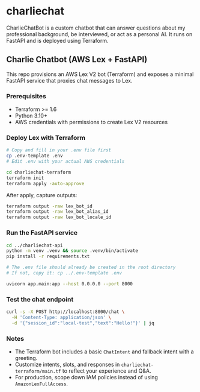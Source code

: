 # charliechat
CharlieChatBot is a custom chatbot that can answer questions about my professional background, be interviewed, or act as a personal AI. It runs on FastAPI and is deployed using Terraform.

## Charlie Chatbot (AWS Lex + FastAPI)

This repo provisions an AWS Lex V2 bot (Terraform) and exposes a minimal FastAPI service that proxies chat messages to Lex.

### Prerequisites
- Terraform >= 1.6
- Python 3.10+
- AWS credentials with permissions to create Lex V2 resources

### Deploy Lex with Terraform
```bash
# Copy and fill in your .env file first
cp .env-template .env
# Edit .env with your actual AWS credentials

cd charliechat-terraform
terraform init
terraform apply -auto-approve
```

After apply, capture outputs:
```bash
terraform output -raw lex_bot_id
terraform output -raw lex_bot_alias_id
terraform output -raw lex_bot_locale_id
```

### Run the FastAPI service
```bash
cd ../charliechat-api
python -m venv .venv && source .venv/bin/activate
pip install -r requirements.txt

# The .env file should already be created in the root directory
# If not, copy it: cp ../.env-template .env

uvicorn app.main:app --host 0.0.0.0 --port 8000
```

### Test the chat endpoint
```bash
curl -s -X POST http://localhost:8000/chat \
  -H 'Content-Type: application/json' \
  -d '{"session_id":"local-test","text":"Hello!"}' | jq
```

### Notes
- The Terraform bot includes a basic `ChatIntent` and fallback intent with a greeting.
- Customize intents, slots, and responses in `charliechat-terraform/main.tf` to reflect your experience and Q&A.
- For production, scope down IAM policies instead of using `AmazonLexFullAccess`.
